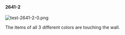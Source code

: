 #### 2641-2
![test-2641-2-0.png](https://github.com/lil-lab/nlvr/raw/master/nlvr/test/images/5/test-2641-2-0.png "test-2641-2-0.png")

The items of all 3 different colors are touching the wall.